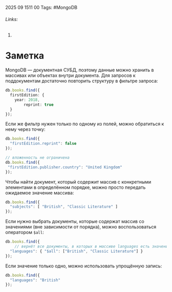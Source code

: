 2025 09 1511 00
Tags: #MongoDB 
###### Links: 
1) 
# Заметка
MongoDB — документная СУБД, поэтому данные можно хранить в массивах или объектах внутри документа.
Для запросов к поддокументам достаточно повторить структуру в фильтре запроса:
```ts
db.books.find({
  firstEdition: {
    year: 2018,
        reprint: true        
  }
});
```
Если же фильтр нужен только по одному из полей, можно обратиться к нему через точку:
```ts
db.books.find({
  "firstEdition.reprint": false
});

// вложенность не ограничена
db.books.find({
 "firstEdition.publisher.country": "United Kingdom"
});
```
Чтобы найти документ, который содержит массив с конкретными элементами в определённом порядке, можно просто передать ожидаемое значение массива:
```ts
db.books.find({
  "subjects": [ "British", "Classic Literature" ]
});
```
Если нужно выбрать документы, которые содержат массив со значениями (вне зависимости от порядка), можно воспользоваться оператором `$all`:
```ts
db.books.find({
    // вернёт все документы, в которых в массиве languages есть значение "British" или "Classic Literature" 
  "languages": { "$all": ["British", "Classic Literature"] }
});
```
Если значение только одно, можно использовать упрощённую запись:
```ts
db.books.find({
  "languages": "British"
});
```
